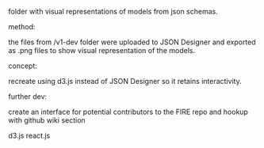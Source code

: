 folder with visual representations of models from json schemas.

method:

the files from /v1-dev folder were uploaded to JSON Designer and exported as .png files to show visual representation of the models.

concept:

recreate using d3.js instead of JSON Designer so it retains interactivity.

further dev:

create an interface for potential contributors to the FIRE repo and hookup with github wiki section

d3.js
react.js